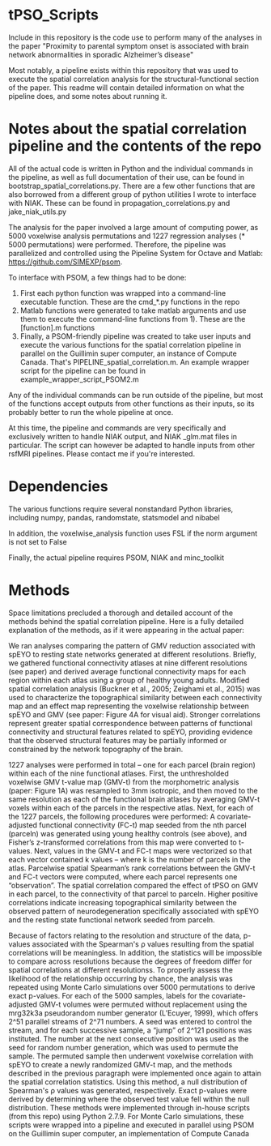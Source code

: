 # tPSO_Scripts

Include in this repository is the code use to perform many of the analyses in the paper "Proximity to parental symptom onset is associated with brain network abnormalities in sporadic Alzheimer’s disease"

Most notably, a pipeline exists within this repository that was used to execute the spatial correlation analysis for the structural-functional section of the paper. This readme will contain detailed information on what the pipeline does, and some notes about running it.

# Notes about the spatial correlation pipeline and the contents of the repo

All of the actual code is written in Python and the individual commands in the pipeline, as well as full documentation of their use, can be found in bootstrap_spatial_correlations.py. There are a few other functions that are also borrowed from a different group of python utilities I wrote to interface with NIAK. These can be found in propagation_correlations.py and jake_niak_utils.py

The analysis for the paper involved a large amount of computing power, as 5000 voxelwise analysis permutations and 1227 regression analyses (* 5000 permutations) were performed. Therefore, the pipeline was parallelized and controlled using the Pipeline System for Octave and Matlab: https://github.com/SIMEXP/psom. 

To interface with PSOM, a few things had to be done: 
1) First each python function was wrapped into a command-line executable function. These are the cmd_*.py functions in the repo
2) Matlab functions were generated to take matlab arguments and use them to execute the command-line functions from 1). These are the [function].m functions
3) Finally, a PSOM-friendly pipeline was created to take user inputs and execute the various functions for the spatial correlation pipeline in parallel on the Guillimin super computer, an instance of Compute Canada. That's PIPELINE_spatial_correlation.m. An example wrapper script for the pipeline can be found in example_wrapper_script_PSOM2.m

Any of the individual commands can be run outside of the pipeline, but most of the functions accept outputs from other functions as their inputs, so its probably better to run the whole pipeline at once. 

At this time, the pipeline and commands are very specifically and exclusively written to handle NIAK output, and NIAK _glm.mat files in particular. The script can however be adapted to handle inputs from other rsfMRI pipelines. Please contact me if you're interested.

# Dependencies
The various functions require several nonstandard Python libraries, including numpy, pandas, randomstate, statsmodel and nibabel

In addition, the voxelwise_analysis function uses FSL if the norm argument is not set to False 

Finally, the actual pipeline requires PSOM, NIAK and minc_toolkit

# Methods 

Space limitations precluded a thorough and detailed account of the methods behind the spatial correlation pipeline. Here is a fully detailed explanation of the methods, as if it were appearing in the actual paper:

We ran analyses comparing the pattern of GMV reduction associated with spEYO to resting state networks generated at different resolutions. Briefly, we gathered functional connectivity atlases at nine different resolutions (see paper) and derived average functional connectivity maps for each region within each atlas using a group of healthy young adults. Modified spatial correlation analysis (Buckner et al., 2005; Zeighami et al., 2015) was used to characterize the topographical similarity between each connectivity map and an effect map representing the voxelwise relationship between spEYO and GMV (see paper: Figure 4A for visual aid). Stronger correlations represent greater spatial correspondence between patterns of functional connectivity and structural features related to spEYO, providing evidence that the observed structural features may be partially informed or constrained by the network topography of the brain.  

1227 analyses were performed in total – one for each parcel (brain region) within each of the nine functional atlases. First, the unthresholded voxelwise GMV t-value map (GMV-t) from the morphometric analysis (paper: Figure 1A) was resampled to 3mm isotropic, and then moved to the same resolution as each of the functional brain atlases by averaging GMV-t voxels within each of the parcels in the respective atlas. Next, for each of the 1227 parcels, the following procedures were performed: A covariate-adjusted functional connectivity (FC-t) map seeded from the nth parcel (parceln) was generated using young healthy controls (see above), and Fisher’s z-transformed correlations from this map were converted to t-values. Next, values in the GMV-t and FC-t maps were vectorized so that each vector contained k values – where k is the number of parcels in the atlas. Parcelwise spatial Spearman’s rank correlations between the GMV-t and FC-t vectors were computed, where each parcel represents one “observation”. The spatial correlation compared the effect of tPSO on GMV in each parcel, to the connectivity of that parcel to parceln. Higher positive correlations indicate increasing topographical similarity between the observed pattern of neurodegeneration specifically associated with spEYO and the resting state functional network seeded from parceln. 

Because of factors relating to the resolution and structure of the data, p-values associated with the Spearman's ρ values resulting from the spatial correlations will be meaningless. In addition, the statistics will be impossible to compare across resolutions because the degrees of freedom differ for spatial correlations at different resolutionss. To properly assess the likelihood of the relationship occurring by chance, the analysis was repeated using Monte Carlo simulations over 5000 permutations to derive exact p-values. For each of the 5000 samples, labels for the covariate-adjusted GMV-t volumes were permuted without replacement using the mrg32k3a pseudorandom number generator (L’Ecuyer, 1999), which offers 2^51 parallel streams of 2^71 numbers. A seed was entered to control the stream, and for each successive sample, a “jump” of 2^121 positions was instituted. The number at the next consecutive position was used as the seed for random number generation, which was used to permute the sample. The permuted sample then underwent voxelwise correlation with spEYO to create a newly randomized GMV-t map, and the methods described in the previous paragraph were implemented once again to attain the spatial correlation statistics. Using this method, a null distribution of Spearman's ρ values was generated, respectively. Exact p-values were derived by determining where the observed test value fell within the null distribution. These methods were implemented through in-house scripts (from this repo) using Python 2.7.9. For Monte Carlo simulations, these scripts were wrapped into a pipeline and executed in parallel using PSOM on the Guillimin super computer, an implementation of Compute Canada




